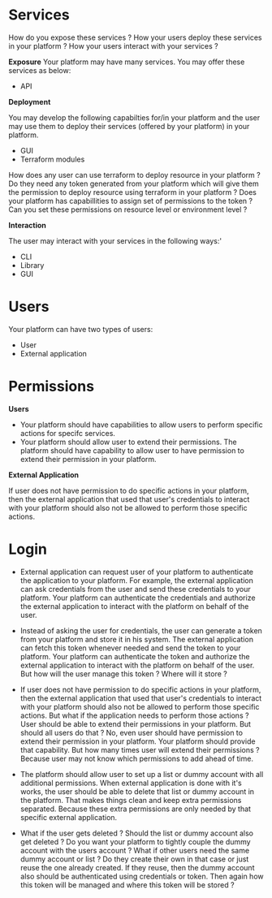 # Services

How do you expose these services ?
How your users deploy these services in your platform ?
How your users interact with your services ?

**Exposure**
Your platform may have many services. You may offer these services as below:

- API

**Deployment**

You may develop the following capabilties for/in your platform and the user may use them to deploy their services (offered by your platform) in your platform.

- GUI
- Terraform modules

How does any user can use terraform to deploy resource in your platform ? Do they need any token generated from your platform which will give them the permission to deploy resource using terraform in your platform ? Does your platform has capabillities to assign set of permissions to the token ? Can you set these permissions on resource level or environment level ?

**Interaction**

The user may interact with your services in the following ways:'

- CLI
- Library
- GUI

# Users

Your platform can have two types of users:

- User
- External application

# Permissions

**Users**

- Your platform should have capabilities to allow users to perform specific actions for specifc services.
- Your platform should allow user to extend their permissions. The platform should have capability to allow user to have permission to extend their permission in your platform.

**External Application**

If user does not have permission to do specific actions in your platform, then the external application that used that user's credentials to interact with your platform should also not be allowed to perform those specific actions.

# Login

- External application can request user of your platform to authenticate the application to your platform. For example, the external application can ask credentials from the user and send these credentials to your platform. Your platform can authenticate the credentials and authorize the external application to interact with the platform on behalf of the user.

- Instead of asking the user for credentials, the user can generate a token from your platform and store it in his system. The external application can fetch this token whenever needed and send the token to your platform. Your platform can authenticate the token and authorize the external application to interact with the platform on behalf of the user. But how will the user manage this token ? Where will it store ?

- If user does not have permission to do specific actions in your platform, then the external application that used that user's credentials to interact with your platform should also not be allowed to perform those specific actions. But what if the application needs to perform those actions ? User should be able to extend their permissions in your platform. But should all users do that ? No, even user should have permission to extend their permission in your platform. Your platform should provide that capability. But how many times user will extend their permissions ? Because user may not know which permissions to add ahead of time.

- The platform should allow user to set up a list or dummy account with all additional permissions. When external application is done with it's works, the user should be able to delete that list or dummy account in the platform. That makes things clean and keep extra permissions separated. Because these extra permissions are only needed by that specific external application.

- What if the user gets deleted ? Should the list or dummy account also get deleted ? Do you want your platform to tightly couple the dummy account with the users account ? What if other users need the same dummy account or list ? Do they create their own in that case or just reuse the one already created. If they reuse, then the dummy account also should be authenticated using credentials or token. Then again how this token will be managed and where this token will be stored ?